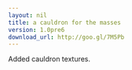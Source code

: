 ```yaml
---
layout: nil
title: a cauldron for the masses
version: 1.0pre6
download_url: http://goo.gl/7M5Pb
---
```

Added cauldron textures.
